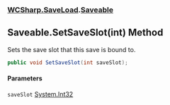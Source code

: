### [WCSharp.SaveLoad](WCSharp.SaveLoad.md 'WCSharp.SaveLoad').[Saveable](WCSharp.SaveLoad.Saveable.md 'WCSharp.SaveLoad.Saveable')

## Saveable.SetSaveSlot(int) Method

Sets the save slot that this save is bound to.

```csharp
public void SetSaveSlot(int saveSlot);
```
#### Parameters

<a name='WCSharp.SaveLoad.Saveable.SetSaveSlot(int).saveSlot'></a>

`saveSlot` [System.Int32](https://docs.microsoft.com/en-us/dotnet/api/System.Int32 'System.Int32')